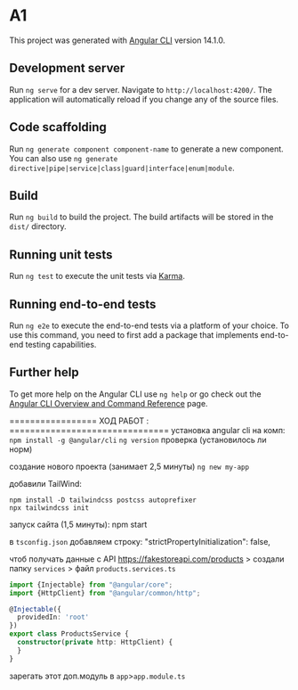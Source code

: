 # A1

This project was generated with [Angular CLI](https://github.com/angular/angular-cli) version 14.1.0.

## Development server

Run `ng serve` for a dev server. Navigate to `http://localhost:4200/`. The application will automatically reload if you change any of the source files.

## Code scaffolding

Run `ng generate component component-name` to generate a new component. You can also use `ng generate directive|pipe|service|class|guard|interface|enum|module`.

## Build

Run `ng build` to build the project. The build artifacts will be stored in the `dist/` directory.

## Running unit tests

Run `ng test` to execute the unit tests via [Karma](https://karma-runner.github.io).

## Running end-to-end tests

Run `ng e2e` to execute the end-to-end tests via a platform of your choice. To use this command, you need to first add a package that implements end-to-end testing capabilities.

## Further help

To get more help on the Angular CLI use `ng help` or go check out the [Angular CLI Overview and Command Reference](https://angular.io/cli) page.

================= ХОД РАБОТ : ===============================
установка angular cli на комп:
`npm install -g @angular/cli`
`ng version` проверка (установилось ли норм)

создание нового проекта (занимает 2,5 минуты)
`ng new my-app`

добавили TailWind:
```
npm install -D tailwindcss postcss autoprefixer
npx tailwindcss init
```
запуск сайта (1,5 минуты):
npm start

в `tsconfig.json` добавляем строку:
"strictPropertyInitialization": false,

чтоб получать данные с API https://fakestoreapi.com/products > создали папку `services` > файл `products.services.ts`
```ts
import {Injectable} from "@angular/core";
import {HttpClient} from "@angular/common/http";

@Injectable({
  providedIn: 'root'
})
export class ProductsService {
  constructor(private http: HttpClient) {
  }
}
```
зарегать этот доп.модуль в `app`>`app.module.ts`


